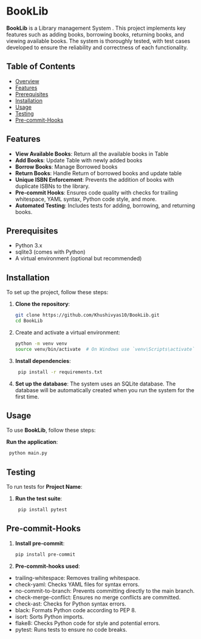 # BookLib

**BookLib** is a Library management System . This project implements key features such as adding books, borrowing books, returning books, and viewing available books. The system is thoroughly tested, with test cases developed to ensure the reliability and correctness of each functionality.

## Table of Contents

- [Overview](#overview)
- [Features](#features)
- [Prerequisites](#prerequisites)
- [Installation](#installation)
- [Usage](#usage)
- [Testing](#testing)
- [Pre-commit-Hooks](#pre-commit-Hooks)

## Features

- **View Available Books**: Return all the available books in Table
- **Add Books**: Update Table with newly added books
- **Borrow Books**: Manage Borrowed books
- **Return Books**: Handle Return of borrowed books and update table
- **Unique ISBN Enforcement**: Prevents the addition of books with duplicate ISBNs to the library.
- **Pre-commit Hooks**: Ensures code quality with checks for trailing whitespace, YAML syntax, Python code style, and more.
- **Automated Testing**: Includes tests for adding, borrowing, and returning books.

  
## Prerequisites
- Python 3.x
- sqlite3 (comes with Python)
- A virtual environment (optional but recommended)

## Installation

To set up the project, follow these steps:

1. **Clone the repository**:
    
    ```bash
    git clone https://github.com/Khushivyas10/BookLib.git
    cd BookLib
    ```

2. Create and activate a virtual environment:
   
   ```bash
   python -m venv venv
   source venv/bin/activate  # On Windows use `venv\Scripts\activate`
   ```

3. **Install dependencies**:
    
   ```bash
    pip install -r requirements.txt
   ```

4. **Set up the database**:
   The system uses an SQLite database. The database will be automatically created when you run 
   the system for the first time.


## Usage

To use **BookLib**, follow these steps:

**Run the application**:
    
   ```bash
    python main.py
   ```



## Testing

To run tests for **Project Name**:

1. **Run the test suite**:
    
   ```bash
    pip install pytest
   ```

## Pre-commit-Hooks
1. **Install pre-commit**:
    
    ```bash
   pip install pre-commit
    ```
    
2. **Pre-commit-hooks used**:
- trailing-whitespace: Removes trailing whitespace.
- check-yaml: Checks YAML files for syntax errors.
- no-commit-to-branch: Prevents committing directly to the main branch.
- check-merge-conflict: Ensures no merge conflicts are committed.
- check-ast: Checks for Python syntax errors.
- black: Formats Python code according to PEP 8.
- isort: Sorts Python imports.
- flake8: Checks Python code for style and potential errors.
- pytest: Runs tests to ensure no code breaks.

